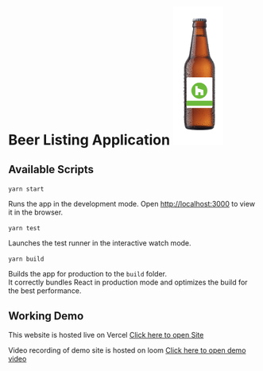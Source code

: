 <h1>Beer Listing Application

<img src='./src/assets/beerimage.png' width='100px'>

## Available Scripts

`yarn start`

Runs the app in the development mode.
Open [http://localhost:3000](http://localhost:3000) to view it in the browser.

`yarn test`

Launches the test runner in the interactive watch mode.

`yarn build`

Builds the app for production to the `build` folder.\
It correctly bundles React in production mode and optimizes the build for the best performance.

## Working Demo

This website is hosted live on Vercel
[Click here to open Site](https://beer-listing.vercel.app)

Video recording of demo site is hosted on loom
[Click here to open demo video](https://www.loom.com/share/080847c6fe69491995228ae5a1763fff)
